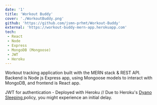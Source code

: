 ```yaml
---
date: '1'
title: 'Workout Buddy'
cover: './WorkoutBuddy.png'
github: 'https://github.com/jsmn-prhmt/Workout-Buddy'
external: 'https://workout-buddy-mern-app.herokuapp.com'
tech:
 - React
 - Node
 - Express
 - MongoDB (Mongoose)
 - JWT
 - Heroku
---
```


Workout tracking application built with the MERN stack & REST API.
Backend is Node js Express app, using Mongoose models to interact with MongoDB, and frontend is React app.

JWT for authentication - Deployed with Heroku //
Due to Heroku's
<a href="https://devcenter.heroku.com/articles/free-dyno-hours#dyno-sleeping" target="_blank" rel="noreferrer">
Dyano Sleeping </a> 
policy, you might experience an initial delay.